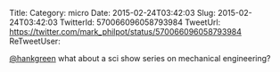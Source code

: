 Title: 
Category: micro
Date: 2015-02-24T03:42:03
Slug: 2015-02-24T03:42:03
TwitterId: 570066096058793984
TweetUrl: https://twitter.com/mark_philpot/status/570066096058793984
ReTweetUser: 

[@hankgreen](https://twitter.com/hankgreen) what about a sci show series on mechanical engineering?
